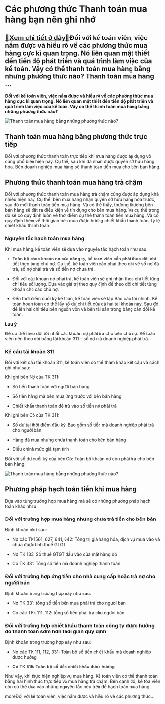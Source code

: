 Các phương thức Thanh toán mua hàng bạn nên ghi nhớ
===================================================

[:gift:Xem chi tiết ở đây:gift:](https://hddtvn.com/cac-phuong-thuc-thanh-toan-mua-hang-ban-nen-ghi-nho/)Đối với kế toán viên, việc nắm được và hiểu rõ về các phương thức mua hàng cực kì quan trọng. Nó liên quan mật thiết đến tiến độ phát triển và quá trình làm việc của kế toán. Vậy có thể thanh toán mua hàng bằng những phương thức nào? Thanh toán mua hàng …
---------------------------------------------------------------------------------------------------------------------------------------------------------------------------------------------------------------------------------------------------------------

**Đối với kế toán viên, việc nắm được và hiểu rõ về các phương thức mua hàng cực kì quan trọng. Nó liên quan mật thiết đến tiến độ phát triển và quá trình làm việc của kế toán. Vậy có thể thanh toán mua hàng bằng những phương thức nào?**


![Thanh toán mua hàng bằng những phương thức nào?](https://hddtvn.com/wp-content/uploads/2021/01/one_purchase_better_photographer.jpg)


Thanh toán mua hàng bằng phương thức trực tiếp
----------------------------------------------


Đối với phương thức thanh toán trực tiếp khi mua hàng được áp dụng vô cùng phổ biến hiện nay. Cụ thể, sau khi đã nhận được quyền sở hữu hàng hóa. Bên doanh nghiệp mua hàng sẽ thanh toán tiền mua cho bên bán hàng.


Phương thức thanh toán mua hàng trả chậm
----------------------------------------


Đối với phương thức thanh toán mua hàng trả chậm cũng được áp dụng khá nhiều hiện nay. Cụ thể, bên mua hàng nhận quyền sở hữu hàng hóa trước, sau đó mới thanh toán tiền mua hàng. Và có thể thấy, thường thường bên bán hàng sẽ đặt ra điều kiện về tín dụng cho bên mua hàng. Và cụ thể trong đó sẽ có quy định luôn về thời điểm cụ thể thanh toán tiền mua hàng. Và có quy định thêm về thời gian bên mua được hưởng chiết khấu thanh toán, tỷ lệ chiết khấu thanh toán.


### Nguyên tắc hạch toán mua hàng


Khi mua hàng, kế toán viên sẽ dựa vào nguyên tắc hạch toán như sau:




* Toàn bộ cácc khoản nợ của công ty, kế toán viên cần phải theo dõi chi tiết theo từng chủ nợ. Cụ thể, kế toán viên cần phải theo dõi về số nợ đã trả, số nợ phải trả và số tiền nợ chưa trả.

* Đối với các khoản nợ phải trả, kế toán viên sẽ ghi nhận theo chi tiết từng chỉ tiêu số lượng. Dựa vào giá trị theo quy định để theo dõi chi tiết từng khoản cho các chủ nợ.

* Đến thời điểm cuối kỳ kế toán, kế toán viên sẽ lập Báo cáo tài chính. Kế toán hoàn toàn có thể lấy số dư chi tiết của cả hai tài khoản này. Sau đó để lên hai chỉ tiêu bên nguồn vốn và bên tài sản trong bảng cân đối kế toán.



**Lưu ý**


Để có thể theo dõi tốt nhất các khoản nợ phải trả cho bên chủ nợ. Kế toán viên nên theo dõi bằng tài khoản 311 – số nợ mà doanh nghiệp phải trả.


### Kế cấu tài khoản 311


Đối với kết cấu tài khoản 311, kế toán viên có thể tham khảo kết cấu và cách ghi như sau:


Khi ghi bên Nợ của TK 311:




* Số tiền thanh toán với người bán hàng

* Số tiền hàng mà bên mua ứng trước với bên bán hàng

* Chiết khấu thanh toán để trừ vào số tiền nợ phải trả



Khi ghi bên Có của TK 311:




* Số dư tại thời điểm đầu kỳ: Bao gồm số tiền mà doanh nghiệp phải trả cho người bán

* Hàng đã mua nhưng chưa thanh toán cho bên bán hàng

* Điều chỉnh mức giá tạm tính



Đối với số dư cuối kỳ của bên Có: Toàn bộ khoản nợ còn phải trả cho bên bán hàng.


![Thanh toán mua hàng bằng những phương thức nào?](https://hddtvn.com/wp-content/uploads/2021/01/1qV4tTH8Gv4n9oS6guE9h-g-scaled.jpeg)


Phương pháp hạch toán tiền khi mua hàng
---------------------------------------


Dựa vào từng trường hợp mua hàng mà sẽ có những phương pháp hạch toán khác nhau


### Đối với trường hợp mua hàng nhưng chưa trả tiền cho bên bán


Định khoản như sau:




* Nợ các TK1561, 627, 641, 642: Tổng trị giá hàng hóa, dịch vụ mua vào và chưa được tính thuế GTGT

* Nợ TK 133: Số thuế GTGT đầu vào của mặt hàng đó

* Có TK 331: Tổng số tiền mà doanh nghiệp thanh toán



### Đối với trường hợp ứng tiền cho nhà cung cấp hoặc trả nợ cho người bán


Định khoản trong trường hợp này như sau:




* Nợ TK 331: tổng số tiền bên mua phải trả cho người bán

* Có các TKk 111, 112: tổng số tiền phải trả cho người bán



### Đối với trường hợp chiết khấu thanh toán công ty được hưởng do thanh toán sớm hơn thời gian quy định


Định khoản trong trường hợp này như sau:




* Nợ các TK 111, 112, 331: Toàn bộ số tiền chiết khấu mà doanh nghiệp được hưởng

* Có TK 515: Toàn bộ số tiền chiết khấu được hưởng



Như vậy, khi thực hiện nghiệp vụ mua hàng. Kế toán viên có thể thanh toán bằng hai hình thức trực tiếp và mua hàng trả chậm. Bên cạnh đó, kế tóa viên còn có thể dựa vào những nguyên tắc nêu trên để hạch toán mua hàng.


moreĐối với kế toán viên, việc nắm được và hiểu rõ về các phương thức…

